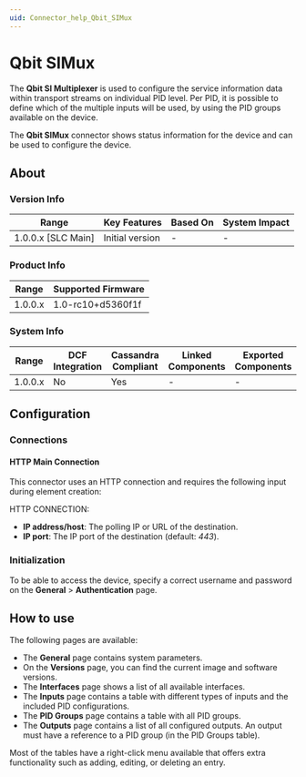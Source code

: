 ```yaml
---
uid: Connector_help_Qbit_SIMux
---
```


# Qbit SIMux

The **Qbit SI Multiplexer** is used to configure the service information data within transport streams on individual PID level. Per PID, it is possible to define which of the multiple inputs will be used, by using the PID groups available on the device.

The **Qbit SIMux** connector shows status information for the device and can be used to configure the device.

## About

### Version Info

| Range                | Key Features     | Based On     | System Impact    |
|----------------------|------------------|--------------|------------------|
| 1.0.0.x [SLC Main]   | Initial version  | -            | -                |

### Product Info

| Range     | Supported Firmware     |
|-----------|------------------------|
| 1.0.0.x   | 1.0-rc10+d5360f1f      |

### System Info

| Range     | DCF Integration     | Cassandra Compliant     | Linked Components     | Exported Components     |
|-----------|---------------------|-------------------------|-----------------------|-------------------------|
| 1.0.0.x   | No                  | Yes                     | -                     | -                       |

## Configuration

### Connections

#### HTTP Main Connection

This connector uses an HTTP connection and requires the following input during element creation:

HTTP CONNECTION:

- **IP address/host**: The polling IP or URL of the destination.
- **IP port**: The IP port of the destination (default: *443*).

### Initialization

To be able to access the device, specify a correct username and password on the **General** > **Authentication** page.

## How to use

The following pages are available:

- The **General** page contains system parameters.
- On the **Versions** page, you can find the current image and software versions.
- The **Interfaces** page shows a list of all available interfaces.
- The **Inputs** page contains a table with different types of inputs and the included PID configurations.
- The **PID Groups** page contains a table with all PID groups.
- The **Outputs** page contains a list of all configured outputs. An output must have a reference to a PID group (in the PID Groups table).

Most of the tables have a right-click menu available that offers extra functionality such as adding, editing, or deleting an entry.
